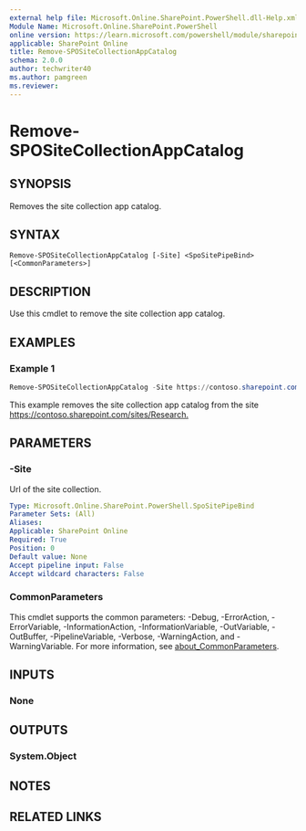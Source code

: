 ```yaml
---
external help file: Microsoft.Online.SharePoint.PowerShell.dll-Help.xml
Module Name: Microsoft.Online.SharePoint.PowerShell
online version: https://learn.microsoft.com/powershell/module/sharepoint-online/remove-spositecollectionappcatalog
applicable: SharePoint Online
title: Remove-SPOSiteCollectionAppCatalog
schema: 2.0.0
author: techwriter40
ms.author: pamgreen
ms.reviewer:
---
```


# Remove-SPOSiteCollectionAppCatalog

## SYNOPSIS

Removes the site collection app catalog.

## SYNTAX

```
Remove-SPOSiteCollectionAppCatalog [-Site] <SpoSitePipeBind> [<CommonParameters>]
```

## DESCRIPTION

Use this cmdlet to remove the site collection app catalog.

## EXAMPLES

### Example 1

```powershell
Remove-SPOSiteCollectionAppCatalog -Site https://contoso.sharepoint.com/sites/Research
```

This example removes the site collection app catalog from the site <https://contoso.sharepoint.com/sites/Research.>

## PARAMETERS

### -Site

Url of the site collection.

```yaml
Type: Microsoft.Online.SharePoint.PowerShell.SpoSitePipeBind
Parameter Sets: (All)
Aliases:
Applicable: SharePoint Online
Required: True
Position: 0
Default value: None
Accept pipeline input: False
Accept wildcard characters: False
```

### CommonParameters

This cmdlet supports the common parameters: -Debug, -ErrorAction, -ErrorVariable, -InformationAction, -InformationVariable, -OutVariable, -OutBuffer, -PipelineVariable, -Verbose, -WarningAction, and -WarningVariable. For more information, see [about_CommonParameters](https://go.microsoft.com/fwlink/p/?LinkID=113216).

## INPUTS

### None

## OUTPUTS

### System.Object

## NOTES

## RELATED LINKS
